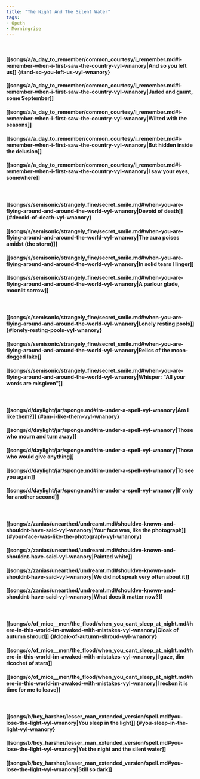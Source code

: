```yaml
---
title: "The Night And The Silent Water"
tags:
- Opeth
- Morningrise
---
```

&nbsp;
#### [[songs/a/a_day_to_remember/common_courtesy/i_remember.md#i-remember-when-i-first-saw-the-country-vyl-wnanory|And so you left us]] {#and-so-you-left-us-vyl-wnanory}
#### [[songs/a/a_day_to_remember/common_courtesy/i_remember.md#i-remember-when-i-first-saw-the-country-vyl-wnanory|Jaded and gaunt, some September]]
#### [[songs/a/a_day_to_remember/common_courtesy/i_remember.md#i-remember-when-i-first-saw-the-country-vyl-wnanory|Wilted with the seasons]]
#### [[songs/a/a_day_to_remember/common_courtesy/i_remember.md#i-remember-when-i-first-saw-the-country-vyl-wnanory|But hidden inside the delusion]]
#### [[songs/a/a_day_to_remember/common_courtesy/i_remember.md#i-remember-when-i-first-saw-the-country-vyl-wnanory|I saw your eyes, somewhere]]
&nbsp;
#### [[songs/s/semisonic/strangely_fine/secret_smile.md#when-you-are-flying-around-and-around-the-world-vyl-wnanory|Devoid of death]] {#devoid-of-death-vyl-wnanory}
#### [[songs/s/semisonic/strangely_fine/secret_smile.md#when-you-are-flying-around-and-around-the-world-vyl-wnanory|The aura poises amidst (the storm)]]
#### [[songs/s/semisonic/strangely_fine/secret_smile.md#when-you-are-flying-around-and-around-the-world-vyl-wnanory|In solid tears I linger]]
#### [[songs/s/semisonic/strangely_fine/secret_smile.md#when-you-are-flying-around-and-around-the-world-vyl-wnanory|A parlour glade, moonlit sorrow]]
&nbsp;
#### [[songs/s/semisonic/strangely_fine/secret_smile.md#when-you-are-flying-around-and-around-the-world-vyl-wnanory|Lonely resting pools]] {#lonely-resting-pools-vyl-wnanory}
#### [[songs/s/semisonic/strangely_fine/secret_smile.md#when-you-are-flying-around-and-around-the-world-vyl-wnanory|Relics of the moon-dogged lake]]
#### [[songs/s/semisonic/strangely_fine/secret_smile.md#when-you-are-flying-around-and-around-the-world-vyl-wnanory|Whisper: "All your words are misgiven"]]
&nbsp;
#### [[songs/d/daylight/jar/sponge.md#im-under-a-spell-vyl-wnanory|Am I like them?]] {#am-i-like-them-vyl-wnanory}
#### [[songs/d/daylight/jar/sponge.md#im-under-a-spell-vyl-wnanory|Those who mourn and turn away]]
#### [[songs/d/daylight/jar/sponge.md#im-under-a-spell-vyl-wnanory|Those who would give anything]]
#### [[songs/d/daylight/jar/sponge.md#im-under-a-spell-vyl-wnanory|To see you again]]
#### [[songs/d/daylight/jar/sponge.md#im-under-a-spell-vyl-wnanory|If only for another second]]
&nbsp;
#### [[songs/z/zanias/unearthed/undreamt.md#shouldve-known-and-shouldnt-have-said-vyl-wnanory|Your face was, like the photograph]] {#your-face-was-like-the-photograph-vyl-wnanory}
#### [[songs/z/zanias/unearthed/undreamt.md#shouldve-known-and-shouldnt-have-said-vyl-wnanory|Painted white]]
#### [[songs/z/zanias/unearthed/undreamt.md#shouldve-known-and-shouldnt-have-said-vyl-wnanory|We did not speak very often about it]]
#### [[songs/z/zanias/unearthed/undreamt.md#shouldve-known-and-shouldnt-have-said-vyl-wnanory|What does it matter now?]]
&nbsp;
#### [[songs/o/of_mice__men/the_flood/when_you_cant_sleep_at_night.md#here-in-this-world-im-awaked-with-mistakes-vyl-wnanory|Cloak of autumn shroud]] {#cloak-of-autumn-shroud-vyl-wnanory}
#### [[songs/o/of_mice__men/the_flood/when_you_cant_sleep_at_night.md#here-in-this-world-im-awaked-with-mistakes-vyl-wnanory|I gaze, dim ricochet of stars]]
#### [[songs/o/of_mice__men/the_flood/when_you_cant_sleep_at_night.md#here-in-this-world-im-awaked-with-mistakes-vyl-wnanory|I reckon it is time for me to leave]]
&nbsp;
#### [[songs/b/boy_harsher/lesser_man_extended_version/spell.md#you-lose-the-light-vyl-wnanory|You sleep in the light]] {#you-sleep-in-the-light-vyl-wnanory}
#### [[songs/b/boy_harsher/lesser_man_extended_version/spell.md#you-lose-the-light-vyl-wnanory|Yet the night and the silent water]]
#### [[songs/b/boy_harsher/lesser_man_extended_version/spell.md#you-lose-the-light-vyl-wnanory|Still so dark]]

